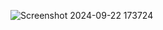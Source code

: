 ![Screenshot 2024-09-22 173724](https://github.com/user-attachments/assets/9c175423-c680-481c-aacd-3cffa5f41e91)
